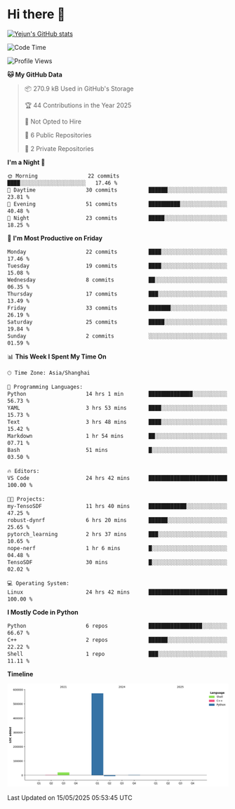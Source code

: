 # Hi there 👋


<!-- <img height="195px" src="https://github-readme-stats.vercel.app/api?username=yejun688&count_private=true&show_icons=true&hide_rank=true&title_color=0969da&bg_color=ffffff00&text_color=57606a&disable_animations=true"><img height="195px" src="https://github-readme-stats.vercel.app/api/top-langs?username=yejun688&layout=compact&title_color=0969da&bg_color=ffffff00&text_color=57606a"> -->

[![Yejun's GitHub stats](https://github-readme-stats.vercel.app/api?username=yejun688)](https://github.com/yejun688/github-readme-stats)

<!---
yejun688/yejun688 is a ✨ special ✨ repository because its `README.md` (this file) appears on your GitHub profile.
You can click the Preview link to take a look at your changes.
--->

<!--START_SECTION:waka-->
![Code Time](http://img.shields.io/badge/Code%20Time-1%2C167%20hrs%2055%20mins-blue)

![Profile Views](http://img.shields.io/badge/Profile%20Views-45-blue)

**🐱 My GitHub Data** 

> 📦 270.9 kB Used in GitHub's Storage 
 > 
> 🏆 44 Contributions in the Year 2025
 > 
> 🚫 Not Opted to Hire
 > 
> 📜 6 Public Repositories 
 > 
> 🔑 2 Private Repositories 
 > 
**I'm a Night 🦉** 

```text
🌞 Morning                22 commits          ████░░░░░░░░░░░░░░░░░░░░░   17.46 % 
🌆 Daytime                30 commits          ██████░░░░░░░░░░░░░░░░░░░   23.81 % 
🌃 Evening                51 commits          ██████████░░░░░░░░░░░░░░░   40.48 % 
🌙 Night                  23 commits          █████░░░░░░░░░░░░░░░░░░░░   18.25 % 
```
📅 **I'm Most Productive on Friday** 

```text
Monday                   22 commits          ████░░░░░░░░░░░░░░░░░░░░░   17.46 % 
Tuesday                  19 commits          ████░░░░░░░░░░░░░░░░░░░░░   15.08 % 
Wednesday                8 commits           ██░░░░░░░░░░░░░░░░░░░░░░░   06.35 % 
Thursday                 17 commits          ███░░░░░░░░░░░░░░░░░░░░░░   13.49 % 
Friday                   33 commits          ███████░░░░░░░░░░░░░░░░░░   26.19 % 
Saturday                 25 commits          █████░░░░░░░░░░░░░░░░░░░░   19.84 % 
Sunday                   2 commits           ░░░░░░░░░░░░░░░░░░░░░░░░░   01.59 % 
```


📊 **This Week I Spent My Time On** 

```text
🕑︎ Time Zone: Asia/Shanghai

💬 Programming Languages: 
Python                   14 hrs 1 min        ██████████████░░░░░░░░░░░   56.73 % 
YAML                     3 hrs 53 mins       ████░░░░░░░░░░░░░░░░░░░░░   15.73 % 
Text                     3 hrs 48 mins       ████░░░░░░░░░░░░░░░░░░░░░   15.42 % 
Markdown                 1 hr 54 mins        ██░░░░░░░░░░░░░░░░░░░░░░░   07.71 % 
Bash                     51 mins             █░░░░░░░░░░░░░░░░░░░░░░░░   03.50 % 

🔥 Editors: 
VS Code                  24 hrs 42 mins      █████████████████████████   100.00 % 

🐱‍💻 Projects: 
my-TensoSDF              11 hrs 40 mins      ████████████░░░░░░░░░░░░░   47.25 % 
robust-dynrf             6 hrs 20 mins       ██████░░░░░░░░░░░░░░░░░░░   25.65 % 
pytorch_learning         2 hrs 37 mins       ███░░░░░░░░░░░░░░░░░░░░░░   10.65 % 
nope-nerf                1 hr 6 mins         █░░░░░░░░░░░░░░░░░░░░░░░░   04.48 % 
TensoSDF                 30 mins             █░░░░░░░░░░░░░░░░░░░░░░░░   02.02 % 

💻 Operating System: 
Linux                    24 hrs 42 mins      █████████████████████████   100.00 % 
```

**I Mostly Code in Python** 

```text
Python                   6 repos             █████████████████░░░░░░░░   66.67 % 
C++                      2 repos             ██████░░░░░░░░░░░░░░░░░░░   22.22 % 
Shell                    1 repo              ███░░░░░░░░░░░░░░░░░░░░░░   11.11 % 
```



**Timeline**

![Lines of Code chart](https://raw.githubusercontent.com/yejun688/yejun688/main/assets/bar_graph.png)


 Last Updated on 15/05/2025 05:53:45 UTC
<!--END_SECTION:waka-->

